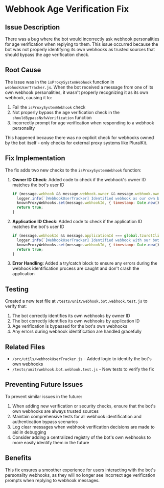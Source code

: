 # Webhook Age Verification Fix

## Issue Description

There was a bug where the bot would incorrectly ask webhook personalities for age verification when replying to them. This issue occurred because the bot was not properly identifying its own webhooks as trusted sources that should bypass the age verification check.

## Root Cause

The issue was in the `isProxySystemWebhook` function in `webhookUserTracker.js`. When the bot received a message from one of its own webhook personalities, it wasn't properly recognizing it as its own webhook, causing it to:

1. Fail the `isProxySystemWebhook` check
2. Not properly bypass the age verification check in the `shouldBypassNsfwVerification` function
3. Incorrectly prompt for age verification when responding to a webhook personality

This happened because there was no explicit check for webhooks owned by the bot itself - only checks for external proxy systems like PluralKit.

## Fix Implementation

The fix adds two new checks to the `isProxySystemWebhook` function:

1. **Owner ID Check**: Added code to check if the webhook's owner ID matches the bot's user ID
   ```javascript
   if (message.webhook && message.webhook.owner && message.webhook.owner.id === global.tzurotClient?.user?.id) {
     logger.info(`[WebhookUserTracker] Identified webhook as our own bot's webhook`);
     knownProxyWebhooks.set(message.webhookId, { timestamp: Date.now() });
     return true;
   }
   ```

2. **Application ID Check**: Added code to check if the application ID matches the bot's user ID
   ```javascript
   if (message.webhookId && message.applicationId === global.tzurotClient?.user?.id) {
     logger.info(`[WebhookUserTracker] Identified webhook with our bot's application ID`);
     knownProxyWebhooks.set(message.webhookId, { timestamp: Date.now() });
     return true;
   }
   ```

3. **Error Handling**: Added a try/catch block to ensure any errors during the webhook identification process are caught and don't crash the application

## Testing

Created a new test file at `/tests/unit/webhook.bot.webhook.test.js` to verify that:

1. The bot correctly identifies its own webhooks by owner ID
2. The bot correctly identifies its own webhooks by application ID
3. Age verification is bypassed for the bot's own webhooks
4. Any errors during webhook identification are handled gracefully

## Related Files

- `/src/utils/webhookUserTracker.js` - Added logic to identify the bot's own webhooks
- `/tests/unit/webhook.bot.webhook.test.js` - New tests to verify the fix

## Preventing Future Issues

To prevent similar issues in the future:

1. When adding new verification or security checks, ensure that the bot's own webhooks are always trusted sources
2. Maintain comprehensive tests for all webhook identification and authentication bypass scenarios
3. Log clear messages when webhook verification decisions are made to aid in debugging
4. Consider adding a centralized registry of the bot's own webhooks to more easily identify them in the future

## Benefits

This fix ensures a smoother experience for users interacting with the bot's personality webhooks, as they will no longer see incorrect age verification prompts when replying to webhook messages.